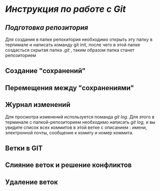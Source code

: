 # __*Инструкция по работе с Git*__
## __*Подготовка репозитория*__
Для создания в папке репохитория необходимо открыть эту папку в терпимале и написать команду git init, после чего в этой папке создасться скрытая папка *.git* , таким образом папка станет репозиторием 
## __Создание "сохранений"__
## Перемещения между "сохранениями"
## Журнал изменений
Для просмотра изменений используется поманда *git log*. Для этого в терминале с папкой-репозиторием необходимо написать *git log*, и вы увидите список всех коммитов в этой ветке с описанием : имени, электронной почты, сообщение к комиту и номер коммита.
## Ветки в GIT
## Слияние веток и решение конфликтов
## Удаление веток
##
